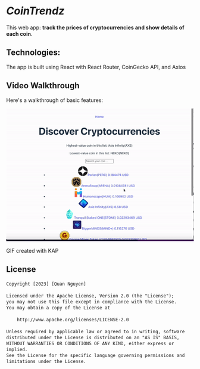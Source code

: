 # *CoinTrendz*

This web app: **track the prices of cryptocurrencies and show details of each coin**.

## Technologies: 
The app is built using React with React Router, CoinGecko API, and Axios

## Video Walkthrough

Here's a walkthrough of basic features:

<img src='walkthrough.gif' title='Video Walkthrough' width='' alt='Video Walkthrough' />

<!-- Replace this with whatever GIF tool you used! -->
GIF created with KAP  
<!-- Recommended tools:
[Kap](https://getkap.co/) for macOS
[ScreenToGif](https://www.screentogif.com/) for Windows
[peek](https://github.com/phw/peek) for Linux. -->


## License

    Copyright [2023] [Quan Nguyen]

    Licensed under the Apache License, Version 2.0 (the "License");
    you may not use this file except in compliance with the License.
    You may obtain a copy of the License at

        http://www.apache.org/licenses/LICENSE-2.0

    Unless required by applicable law or agreed to in writing, software
    distributed under the License is distributed on an "AS IS" BASIS,
    WITHOUT WARRANTIES OR CONDITIONS OF ANY KIND, either express or implied.
    See the License for the specific language governing permissions and
    limitations under the License.